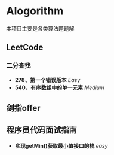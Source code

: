 # Alogorithm

本项目主要是各类算法题题解

## LeetCode

### 二分查找

- **278、第一个错误版本** *Easy*
- **540、有序数组中的单一元素** *Medium*



## 剑指offer



## 程序员代码面试指南

- **实现getMin()获取最小值接口的栈** *easy*

